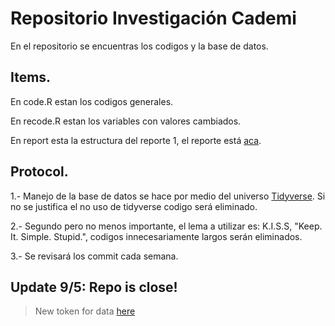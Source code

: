 # Repositorio Investigación Cademi

En el repositorio se encuentras los codigos y la base de datos.

## Items.

En code.R estan los codigos generales.

En recode.R estan los variables con valores cambiados.

En report esta la estructura del reporte 1, el reporte está [aca](https://raw.githack.com/PabloFdezm/cademi/master/report/report.html).

## Protocol.

1.- Manejo de la base de datos se hace por medio del universo [Tidyverse](https://www.tidyverse.org/). Si no se justifica el no uso de tidyverse codigo será eliminado. 

2.- Segundo pero no menos importante, el lema a utilizar es: K.I.S.S,   "Keep. It. Simple. Stupid.", codigos innecesariamente largos serán eliminados.

3.- Se revisará los commit cada semana.

## Update 9/5: Repo is close!

> New token for data [here](https://raw.githubusercontent.com/PabloFdezm/cademi/master/data.csv?token=AKX6XZNXLLLB4KGPTP6ICUC7LWLHY)
